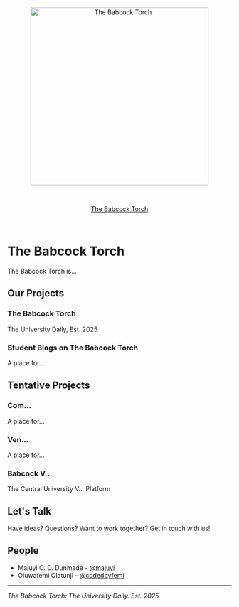 &nbsp;
<p align="center">
  <picture>
    <source media="(prefers-color-scheme: dark)" srcset="../assets/logo/torch_logotype_big_moore_white.svg">
    <source media="(prefers-color-scheme: light)" srcset="../assets/logo/torch_logotype_big_moore_gold.svg">
    <img alt="The Babcock Torch" src="assets/logo/torch_light.svg" width="400">
  </picture>
</p>
&nbsp;

<p align="center">
    <a href="https://babcocktorch.com/">The Babcock Torch</a>
</p>

&nbsp;

# The Babcock Torch

The Babcock Torch is...

## Our Projects

### The Babcock Torch
The University Daily, Est. 2025

### Student Blogs on The Babcock Torch
A place for...

## Tentative Projects

### Com...
A place for...

### Ven...
A place for...

### Babcock V...
The Central University V... Platform


## Let's Talk

Have ideas? Questions? Want to work together? Get in touch with us!

## People

- Majuyi O. D. Dunmade - [@majuyi](https://github.com/majuyi)
- Oluwafemi Olatunji - [@codedbyfemi](https://github.com/codedbyfemi)

---

*The Babcock Torch: The University Daily. Est. 2025*
